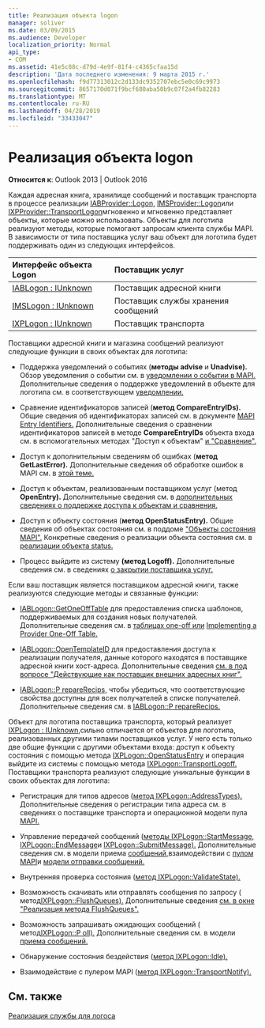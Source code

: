 ```yaml
---
title: Реализация объекта logon
manager: soliver
ms.date: 03/09/2015
ms.audience: Developer
localization_priority: Normal
api_type:
- COM
ms.assetid: 41e5c88c-d79d-4e9f-81f4-c4365cfaa15d
description: 'Дата последнего изменения: 9 марта 2015 г.'
ms.openlocfilehash: f9d77313012c2d133dc9352707ebc5e0c69c9973
ms.sourcegitcommit: 8657170d071f9bcf680aba50b9c07f2a4fb82283
ms.translationtype: MT
ms.contentlocale: ru-RU
ms.lasthandoff: 04/28/2019
ms.locfileid: "33433047"
---
```

# <a name="implementing-a-logon-object"></a>Реализация объекта logon

  
  
**Относится к**: Outlook 2013 | Outlook 2016 
  
Каждая адресная книга, хранилище сообщений и поставщик транспорта в процессе реализации [IABProvider::Logon,](iabprovider-logon.md) [IMSProvider::Logon](imsprovider-logon.md)или [IXPProvider::TransportLogon](ixpprovider-transportlogon.md)мгновенно и мгновенно представляет объекты, которые можно использовать. Объекты для логотипа реализуют методы, которые помогают запросам клиента службы MAPI. В зависимости от типа поставщика услуг ваш объект для логотипа будет поддерживать один из следующих интерфейсов. 
  
|**Интерфейс объекта Logon**|**Поставщик услуг**|
|:-----|:-----|
|[IABLogon : IUnknown](iablogoniunknown.md) <br/> |Поставщик адресной книги  <br/> |
|[IMSLogon : IUnknown](imslogoniunknown.md) <br/> |Поставщик службы хранения сообщений  <br/> |
|[IXPLogon : IUnknown](ixplogoniunknown.md) <br/> |Поставщик транспорта  <br/> |
   
Поставщики адресной книги и магазина сообщений реализуют следующие функции в своих объектах для логотипа:
  
- Поддержка уведомлений о событиях (**методы advise** и **Unadvise).** Обзор уведомления о событии см. в [уведомлении о событии в MAPI.](event-notification-in-mapi.md) Дополнительные сведения о поддержке уведомлений в объекте для логотипа см. в соответствующем [уведомлении.](supporting-event-notification.md) 
    
- Сравнение идентификаторов записей (**метод CompareEntryIDs).** Общие сведения об идентификаторах записей см. в документе [MAPI Entry Identifiers.](mapi-entry-identifiers.md) Дополнительные сведения о сравнении идентификаторов записей в методе **CompareEntryIDs** объекта входа см. в вспомогательных методах "Доступ к объектам" [и "Сравнение".](supporting-object-access-and-comparison.md)
    
- Доступ к дополнительным сведениям об ошибках (**метод GetLastError).** Дополнительные сведения об обработке ошибок в MAPI см. в [этой теме.](error-handling-in-mapi.md) 
    
- Доступ к объектам, реализованным поставщиком услуг (метод **OpenEntry).** Дополнительные сведения см. в [дополнительных сведениях о поддержке доступа к объектам и сравнения.](supporting-object-access-and-comparison.md)
    
- Доступ к объекту состояния (**метод OpenStatusEntry).** Общие сведения об объектах состояния см. в поддоме ["Объекты состояния MAPI".](mapi-status-objects.md) Конкретные сведения о реализации объекта состояния см. в [реализации объекта status.](status-object-implementation.md)
    
- Процесс выйдите из систему **(метод Logoff).** Дополнительные сведения см. в сведениях [о закрытии поставщика услуг.](shutting-down-a-service-provider.md)
    
Если ваш поставщик является поставщиком адресной книги, также реализуются следующие методы и связанные функции:
  
- [IABLogon::GetOneOffTable](iablogon-getoneofftable.md) для предоставления списка шаблонов, поддерживаемых для создания новых получателей. Дополнительные сведения см. в [таблицах one-off или](one-off-tables.md) [Implementing a Provider One-Off Table.](implementing-a-provider-one-off-table.md)
    
- [IABLogon::OpenTemplateID](iablogon-opentemplateid.md) для предоставления доступа к реализации получателя, данные которого находятся в поставщике адресной книги хост-адреса. Дополнительные сведения [см. в под вопросе "Действующие как поставщик внешних адресных книг".](acting-as-a-foreign-address-book-provider.md) 
    
- [IABLogon::P repareRecips,](iablogon-preparerecips.md) чтобы убедиться, что соответствующие свойства доступны для всех получателей в списке получателей. Дополнительные сведения см. в [IABLogon::P repareRecips.](iablogon-preparerecips.md) 
    
Объект для логотипа поставщика транспорта, который реализует [IXPLogon : IUnknown,](ixplogoniunknown.md)сильно отличается от объектов для логотипа, реализованных другими типами поставщиков услуг. У него есть только две общие функции с другими объектами входа: доступ к объекту состояния с помощью метода [IXPLogon::OpenStatusEntry](ixplogon-openstatusentry.md) и операция выйдите из системы с помощью метода [IXPLogon::TransportLogoff.](ixplogon-transportlogoff.md) Поставщики транспорта реализуют следующие уникальные функции в своих объектах для логотипа: 
  
- Регистрация для типов адресов ([метод IXPLogon::AddressTypes).](ixplogon-addresstypes.md) Дополнительные сведения о регистрации типа адреса см. в сведениях о поставщике транспорта и операционной модели пула [MAPI.](transport-provider-and-mapi-spooler-operational-model.md)
    
- Управление передачей сообщений ([методы IXPLogon::StartMessage,](ixplogon-startmessage.md) [IXPLogon::EndMessage](ixplogon-endmessage.md)и [IXPLogon::SubmitMessage).](ixplogon-submitmessage.md) Дополнительные сведения см. в модели приема [сообщений,](message-reception-model.md)взаимодействии с [пулом MAPI](interacting-with-the-mapi-spooler.md)и [модели отправки сообщений.](message-submission-model.md)
    
- Внутренняя проверка состояния ([метод IXPLogon::ValidateState).](ixplogon-validatestate.md) 
    
- Возможность скачивать или отправлять сообщения по запросу ( метод[IXPLogon::FlushQueues).](ixplogon-flushqueues.md) Дополнительные сведения [см. в окне "Реализация метода FlushQueues".](implementing-the-flushqueues-method.md)
    
- Возможность запрашивать ожидающих сообщений ( метод[IXPLogon::P oll).](ixplogon-poll.md) Дополнительные сведения см. в модели [приема сообщений.](message-reception-model.md)
    
- Обнаружение состояния бездействия ([метод IXPLogon::Idle).](ixplogon-idle.md) 
    
- Взаимодействие с пулером MAPI ([метод IXPLogon::TransportNotify).](ixplogon-transportnotify.md) 
    
## <a name="see-also"></a>См. также



[Реализация службы для логоса](implementing-service-provider-logon.md)

